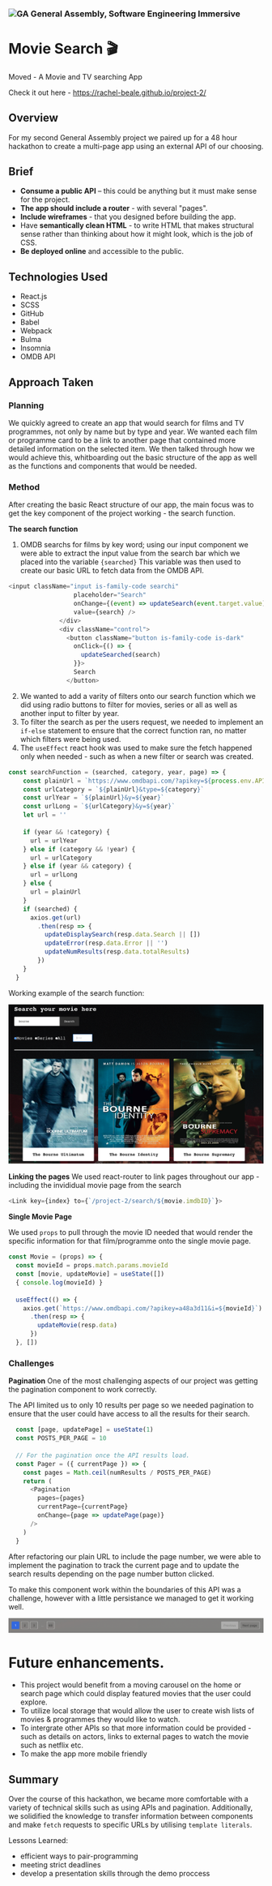 ### ![GA](https://cloud.githubusercontent.com/assets/40461/8183776/469f976e-1432-11e5-8199-6ac91363302b.png) General Assembly, Software Engineering Immersive

# Movie Search 🎬 

Moved - A Movie and TV searching App 

Check it out here - https://rachel-beale.github.io/project-2/ 

## Overview

For my second General Assembly project we paired up  for a 48 hour hackathon to create a multi-page app using an external API of our choosing. 

## Brief 
* **Consume a public API** – this could be anything but it must make sense for the project.
* **The app should include a router** - with several "pages".
* **Include wireframes** - that you designed before building the app.
* Have **semantically clean HTML** - to write HTML that makes structural sense rather than thinking about how it might look, which is the job of CSS.
* **Be deployed online** and accessible to the public.

## Technologies Used
 - React.js
 - SCSS
 - GitHub
 - Babel
 - Webpack
 - Bulma
 - Insomnia
 - OMDB API

## Approach Taken 
### Planning

We quickly agreed to create an app that would search for films and TV programmes, not only by name but by type and year. We wanted each film or programme card to be a link to another page that contained more detailed information on the selected item.
We then talked through how we would achieve this, whitboarding out the basic structure of the app as well as the functions and components that would be needed.


### Method 
After creating the basic React structure of our app, the main focus was to get the key component of the project working - the search function. 

**The search function**

1. OMDB searchs for films by key word; using our input component we were able to extract the input value from the search bar which we placed into the variable `{searched}`
  This variable was then used to create our basic URL to fetch data from the OMDB API.  

  ```javascript
  <input className="input is-family-code searchi"
                    placeholder="Search"
                    onChange={(event) => updateSearch(event.target.value)}
                    value={search} />
                </div>
                <div className="control">
                  <button className="button is-family-code is-dark"
                    onClick={() => {
                      updateSearched(search)
                    }}>
                    Search
                  </button>
  ```

2. We wanted to add a varity of filters onto our search function which we did using radio buttons to filter for movies, series or all as well as another input to filter by year. 
3. To filter the search as per the users request, we needed to implement an `if-else` statement to ensure that the correct function ran, no matter which filters were being used. 
4. The `useEffect` react hook was used to make sure the fetch happened only when needed - such as when a new filter or search was created.  

```javascript
const searchFunction = (searched, category, year, page) => {
    const plainUrl = `https://www.omdbapi.com/?apikey=${process.env.API_KEY}&s=${searched}&page=${page}`
    const urlCategory = `${plainUrl}&type=${category}`
    const urlYear = `${plainUrl}&y=${year}`
    const urlLong = `${urlCategory}&y=${year}`
    let url = ''

    if (year && !category) {
      url = urlYear
    } else if (category && !year) {
      url = urlCategory
    } else if (year && category) {
      url = urlLong
    } else {
      url = plainUrl
    }
    if (searched) {
      axios.get(url)
        .then(resp => {
          updateDisplaySearch(resp.data.Search || [])
          updateError(resp.data.Error || '')
          updateNumResults(resp.data.totalResults)
        })
    }
  }
```

Working example of the search function: 

<img src = ./src/images-readme/movie_search.png >

**Linking the pages**
We used react-router to link pages throughout our app - including the invididual movie page from the search

```javascript
<Link key={index} to={`/project-2/search/${movie.imdbID}`}>
```

**Single Movie Page**

We used `props` to pull through the movie ID needed that would render the specific information for that film/programme onto the single movie page. 

```javascript
const Movie = (props) => {
  const movieId = props.match.params.movieId
  const [movie, updateMovie] = useState([])
  { console.log(movieId) }

  useEffect(() => {
    axios.get(`https://www.omdbapi.com/?apikey=a48a3d11&i=${movieId}`)
      .then(resp => {
        updateMovie(resp.data)
      })
  }, [])
```

### Challenges 

**Pagination**
One of the most challenging aspects of our project was getting the pagination component to work correctly. 

The API limited us to only 10 results per page so we needed  pagination to ensure that the user could have access to all the results for their search.

```javascript
  const [page, updatePage] = useState(1)
  const POSTS_PER_PAGE = 10

  // For the pagination once the API results load. 
  const Pager = ({ currentPage }) => {
    const pages = Math.ceil(numResults / POSTS_PER_PAGE)
    return (
      <Pagination
        pages={pages}
        currentPage={currentPage}
        onChange={page => updatePage(page)}
      />
    )
  }
```

After refactoring our plain URL to include the page number, we were able to implement the pagination to track the current page and to update the search results depending on the page number button clicked.

To make this component work within the boundaries of this API was a challenge, however with a little persistance we managed to get it working well. 

 <img src = ./src/images-readme/pagenumbers.png >


# Future enhancements.
 - This project would benefit from a moving carousel on the home or search page which could display featured movies that the user could explore.
 - To utilize local storage that would allow the user to create wish lists of movies & programmes they would like to watch.
 - To intergrate other APIs so that more information could be provided - such as details on actors, links to external pages to watch the movie such as netflix etc. 
 - To make the app more mobile friendly 

## Summary

Over the course of this hackathon, we became more comfortable with a variety of technical skills such as using APIs and pagination. Additionally, we solidified the knowledge to transfer information between components and make `fetch` requests to specific URLs by utilising `template literals`. 

Lessons Learned:
  - efficient ways to pair-programming
  - meeting strict deadlines 
  - develop a presentation skills through the demo proccess

